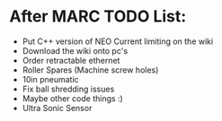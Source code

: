 # After MARC TODO List:
- Put C++ version of NEO Current limiting on the wiki
- Download the wiki onto pc's
- Order retractable ethernet 
- Roller Spares (Machine screw holes)
- 10in pneumatic
- Fix ball shredding issues
- Maybe other code things :) 
- Ultra Sonic Sensor